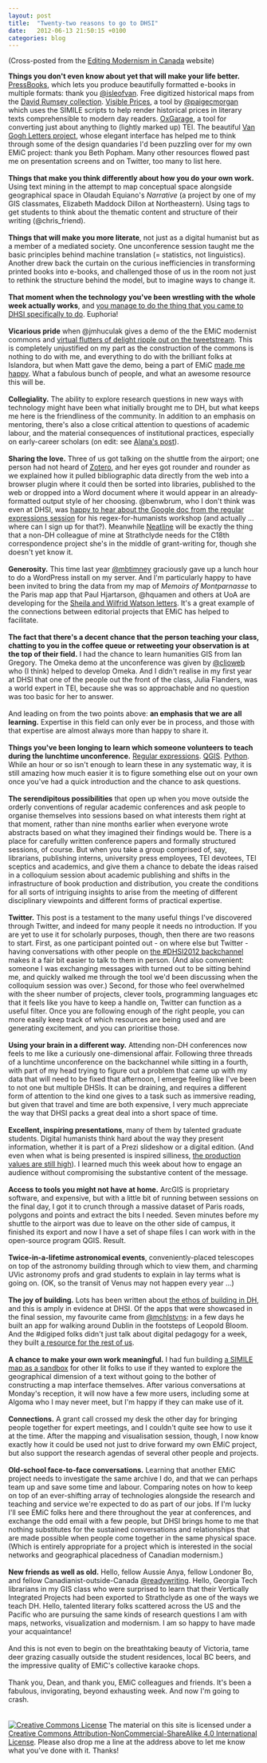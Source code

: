 ```yaml
---
layout: post
title:  "Twenty-two reasons to go to DHSI"
date:   2012-06-13 21:50:15 +0100
categories: blog
---
```


(Cross-posted from the [Editing Modernism in Canada](http://editingmodernism.ca/2012/06/twenty-two-reasons-to-go-to-dhsi/) website)

**Things you don't even know about yet that will make your life better.** [PressBooks](http://pressbooks.com/), which lets you produce beautifully formatted e-books in multiple formats: thank you [@isleofvan](https://twitter.com/isleofvan/status/210788123012120577). Free digitized historical maps from the [David Rumsey collection](http://www.davidrumsey.com/). [Visible Prices](http://www.paigemorgan.net/visibleprices/), a tool by [@paigecmorgan](https://twitter.com/#%21/paigecmorgan) which uses the SIMILE scripts to help render historical prices in literary texts comprehensible to modern day readers. [OxGarage](http://oxgarage.oucs.ox.ac.uk:8080/ege-webclient/), a tool for converting just about anything to (lightly marked up) TEI. The beautiful [Van Gogh Letters project](http://vangoghletters.org/), whose elegant interface has helped me to think through some of the design quandaries I'd been puzzling over for my own EMiC project: thank you Beth Popham. Many other resources flowed past me on presentation screens and on Twitter, too many to list here.<br /><br />
**Things that make you think differently about how you do your own work.** Using text mining in the attempt to map conceptual space alongside geographical space in Olaudah Equiano's <em>Narrative</em> (a project by one of my GIS classmates, Elizabeth Maddock Dillon at Northeastern). Using tags to get students to think about the thematic content and structure of their writing (@chris_friend).<br /><br />
**Things that will make you more literate**, not just as a digital humanist but as a member of a mediated society. One unconference session taught me the basic principles behind machine translation (= statistics, not linguistics). Another drew back the curtain on the curious inefficiencies in transforming printed books into e-books, and challenged those of us in the room not just to rethink the structure behind the model, but to imagine ways to change it.<br /><br />
**That moment when the technology you've been wrestling with the whole week actually works**, and [you manage to do the thing that you came to DHSI specifically to do](https://twitter.com/a_e_lang/status/211144979312160768). Euphoria!<br /><br />
**Vicarious pride** when @jmhuculak gives a demo of the the EMiC modernist commons and [virtual flutters of delight ripple out on the tweetstream](https://twitter.com/heatherfro/status/210527310045122561). This is completely unjustified on my part as the construction of the commons is nothing to do with me, and everything to do with the brilliant folks at Islandora, but when Matt gave the demo, being a part of EMiC [made me happy](https://twitter.com/a_e_lang/status/210528354842054656). What a fabulous bunch of people, and what an awesome resource this will be.<br /><br />
**Collegiality.** The ability to explore research questions in new ways with technology might have been what initially brought me to DH, but what keeps me here is the friendliness of the community. In addition to an emphasis on mentoring, there's also a close critical attention to questions of academic labour, and the material consequences of institutional practices, especially on early-career scholars (on edit: see [Alana's post](http://editingmodernism.ca/2012/06/tenure-lack-alt-ac-and-generally-talking-back/)).<br /><br />
**Sharing the love.** Three of us got talking on the shuttle from the airport; one person had not heard of [Zotero](http://www.zotero.org/), and her eyes got rounder and rounder as we explained how it pulled bibliographic data directly from the web into a browser plugin where it could then be sorted into libraries, published to the web or dropped into a Word document where it would appear in an already-formatted output style of her choosing. @benwbrum, who I don't think was even at DHSI, was [happy to hear about the Google doc from the regular expressions session](https://twitter.com/benwbrum/status/210117034741211136) for his regex-for-humanists workshop (and actually ... where can I sign up for that?). Meanwhile [Neatline](http://neatline.scholarslab.org/) will be exactly the thing that a non-DH colleague of mine at Strathclyde needs for the C18th correspondence project she's in the middle of grant-writing for, though she doesn't yet know it.<br /><br />
**Generosity.** This time last year [@mbtimney](https://twitter.com/#%21/mbtimney) graciously gave up a lunch hour to do a WordPress install on my server. And I'm particularly happy to have been invited to bring the data from my map of *Memoirs of Montparnasse* to the Paris map app that Paul Hjartarson, @hquamen and others at UoA are developing for the [Sheila and Wilfrid Watson letters](http://www.cwrc.ca/projects/infrastructure-projects/pilot-projects/editing-the-sheila-watson-wilfred-watson-letters/). It's a great example of the connections between editorial projects that EMiC has helped to facilitate.<br /><br />
**The fact that there's a decent chance that the person teaching your class, chatting to you in the coffee queue or retweeting your observation is at the top of their field.** I had the chance to learn humanities GIS from Ian Gregory. The Omeka demo at the unconference was given by [@clioweb](https://twitter.com/#%21/clioweb) who (I think) helped to develop Omeka. And I didn't realise in my first year at DHSI that one of the people out the front of the class, Julia Flanders, was a world expert in TEI, because she was so approachable and no question was too basic for her to answer.<br /><br />
And leading on from the two points above: **an emphasis that we are all learning.** Expertise in this field can only ever be in process, and those with that expertise are almost always more than happy to share it.<br /><br />
**Things you've been longing to learn which someone volunteers to teach during the lunchtime unconference.** [Regular expressions](https://docs.google.com/document/d/1sYtTOZNNZGDpynB9FR_h6WkhTdKJ2mzo3r49K-L3KE4/edit). [QGIS](http://www.qgis.org/). [Python](https://docs.google.com/document/d/1EENEmyxLRmDvGrGsexb226N8-DXoLImmNJwE-8nakJQ/edit). While an hour or so isn't enough to learn these in any systematic way, it is still amazing how much easier it is to figure something else out on your own once you've had a quick introduction and the chance to ask questions.<br /><br />
**The serendipitous possibilities** that open up when you move outside the orderly conventions of regular academic conferences and ask people to organise themselves into sessions based on what interests them right at that moment, rather than nine months earlier when everyone wrote abstracts based on what they imagined their findings would be. There is a place for carefully written conference papers and formally structured sessions, of course. But when you take a group comprised of, say, librarians, publishing interns, university press employees, TEI devotees, TEI sceptics and academics, and give them a chance to debate the ideas raised in a colloquium session about academic publishing and shifts in the infrastructure of book production and distribution, you create the conditions for all sorts of intriguing insights to arise from the meeting of different disciplinary viewpoints and different forms of practical expertise.<br /><br />
**Twitter.** This post is a testament to the many useful things I've discovered through Twitter, and indeed for many people it needs no introduction. If you are yet to use it for scholarly purposes, though, then there are two reasons to start. First, as one participant pointed out - on where else but Twitter - having conversations with other people on [the #DHSI2012 backchannel](https://twitter.com/#%21/search/realtime/%23dhsi2012) makes it a fair bit easier to talk to them in person. (And also convenient: someone I was exchanging messages with turned out to be sitting behind me, and quickly walked me through the tool we'd been discussing when the colloquium session was over.) Second, for those who feel overwhelmed with the sheer number of projects, clever tools, programming languages etc that it feels like you have to keep a handle on, Twitter can function as a useful filter. Once you are following enough of the right people, you can more easily keep track of which resources are being used and are generating excitement, and you can prioritise those.<br /><br />
**Using your brain in a different way.** Attending non-DH conferences now feels to me like a curiously one-dimensional affair. Following three threads of a lunchtime unconference on the backchannel while sitting in a fourth, with part of my head trying to figure out a problem that came up with my data that will need to be fixed that afternoon, I emerge feeling like I've been to not one but multiple DHSIs. It can be draining, and requires a different form of attention to the kind one gives to a task such as immersive reading, but given that travel and time are both expensive, I very much appreciate the way that DHSI packs a great deal into a short space of time.<br /><br />
**Excellent, inspiring presentations**, many of them by talented graduate students. Digital humanists think hard about the way they present information, whether it is part of a Prezi slideshow or a digital edition. (And even when what is being presented is inspired silliness, [the production values are still high](http://vimeo.com/43692769)). I learned much this week about how to engage an audience without compromising the substantive content of the message.<br /><br />
**Access to tools you might not have at home.** ArcGIS is proprietary software, and expensive, but with a little bit of running between sessions on the final day, I got it to crunch through a massive dataset of Paris roads, polygons and points and extract the bits I needed. Seven minutes before my shuttle to the airport was due to leave on the other side of campus, it finished its export and now I have a set of shape files I can work with in the open-source program QGIS. Result.<br /><br />
**Twice-in-a-lifetime astronomical events**, conveniently-placed telescopes on top of the astronomy building through which to view them, and charming UVic astronomy profs and grad students to explain in lay terms what is going on. (OK, so the transit of Venus may not happen every year ...)<br /><br />
**The joy of building.** Lots has been written about [the ethos of building in DH](http://projectroomseattle.org/2012/03/making-things/), and this is amply in evidence at DHSI. Of the apps that were showcased in the final session, my favourite came from [@mchlstvns](https://twitter.com/#%21/mchlstvns): in a few days he built an app for walking around Dublin in the footsteps of Leopold Bloom. And the #digiped folks didn't just talk about digital pedagogy for a week, they built [a resource for the rest of us](http://web.uvic.ca/%7Eenglblog/pedagogydhsi/).<br /><br />
**A chance to make your own work meaningful.** I had fun building [a SIMILE map as a sandbox](http://aelang.net/projects/canada.htm) for other lit folks to use if they wanted to explore the geographical dimension of a text without going to the bother of constructing a map interface themselves. After various conversations at Monday's reception, it will now have a few more users, including some at Algoma who I may never meet, but I'm happy if they can make use of it.<br /><br />
**Connections.** A grant call crossed my desk the other day for bringing people together for expert meetings, and I couldn't quite see how to use it at the time. After the mapping and visualisation session, though, I now know exactly how it could be used not just to drive forward my own EMiC project, but also support the research agendas of several other people and projects.<br /><br />
**Old-school face-to-face conversations.** Learning that another EMiC project needs to investigate the same archive I do, and that we can perhaps team up and save some time and labour. Comparing notes on how to keep on top of an ever-shifting array of technologies alongside the research and teaching and service we're expected to do as part of our jobs. If I'm lucky I'll see EMiC folks here and there throughout the year at conferences, and exchange the odd email with a few people, but DHSI brings home to me that nothing substitutes for the sustained conversations and relationships that are made possible when people come together in the same physical space. (Which is entirely appropriate for a project which is interested in the social networks and geographical placedness of Canadian modernism.)<br /><br />
**New friends as well as old.** Hello, fellow Aussie Anya, fellow Londoner Bo, and fellow Canadianist-outside-Canada [@readywriting](https://twitter.com/#%21/readywriting). Hello, Georgia Tech librarians in my GIS class who were surprised to learn that their Vertically Integrated Projects had been exported to Strathclyde as one of the ways we teach DH. Hello, talented literary folks scattered across the US and the Pacific who are pursuing the same kinds of research questions I am with maps, networks, visualization and modernism. I am so happy to have made your acquaintance!<br /><br />
And this is not even to begin on the breathtaking beauty of Victoria, tame deer grazing casually outside the student residences, local BC beers, and the impressive quality of EMiC's collective karaoke chops.<br /><br />
Thank you, Dean, and thank you, EMiC colleagues and friends. It's been a fabulous, invigorating, beyond exhausting week. And now I'm going to crash.<br />
<br />
<br />
[![Creative Commons License](https://i.creativecommons.org/l/by-nc-sa/4.0/80x15.png)](http://creativecommons.org/licenses/by-nc-sa/4.0/)
The material on this site is licensed under a [Creative Commons Attribution-NonCommercial-ShareAlike 4.0 International License](http://creativecommons.org/licenses/by-nc-sa/4.0/). Please also drop me a line at the address above to let me know what you’ve done with it. Thanks!
